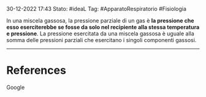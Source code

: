 30-12-2022 17:43
Stato: #ideaL 
Tag: #ApparatoRespiratorio #Fisiologia 

In una miscela gassosa, la pressione parziale di un gas è **la pressione che esso eserciterebbe se fosse da solo nel recipiente alla stessa temperatura e pressione**. La pressione esercitata da una miscela gassosa è uguale alla somma delle pressioni parziali che esercitano i singoli componenti gassosi.

---
# References 
Google

